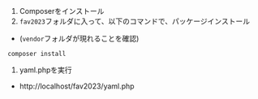 1. Composerをインストール
1. `fav2023`フォルダに入って、以下のコマンドで、パッケージインストール
  - (`vendor`フォルダが現れることを確認)
```
composer install
```
1. yaml.phpを実行
  - http://localhost/fav2023/yaml.php

